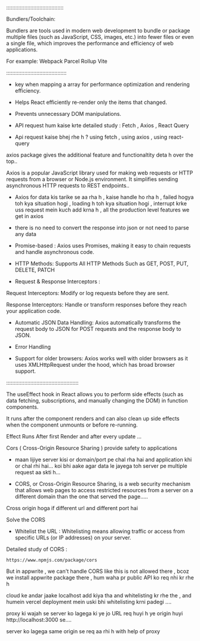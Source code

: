 ::::::::::::::::::::::::::::::::::::::

Bundlers/Toolchain:

Bundlers are tools used in modern web development to bundle or package multiple files (such as JavaScript, CSS, images, etc.) into fewer files or even a single file, which improves the performance and efficiency of web applications. 

For example:
Webpack
Parcel
Rollup
Vite

::::::::::::::::::::::::::::::::::::::::

- key when mapping a array for  performance optimization and rendering efficiency.

- Helps React efficiently re-render only the items that changed.
- Prevents unnecessary DOM manipulations.


- API request hum kaise krte detailed study : Fetch , Axios , React Query


- Api request kaise bhej rhe h ? using fetch , using axios , using react-query


axios package gives the additional feature and functionaltity deta h over the top..

Axios is a popular JavaScript library used for making web requests or HTTP requests from a browser or Node.js environment. It simplifies sending asynchronous HTTP requests to REST endpoints..


- Axios for data kis tarike se aa rha h , kaise handle ho rha h , failed hogya toh kya situation hogi , loading h toh kya situation hogi , interrupt krke uss request mein kuch add krna h , all the production level features we get in axios

- there is no need to convert the response into json or not need to parse any data


- Promise-based : Axios uses Promises, making it easy to chain requests and handle asynchronous code.


- HTTP Methods:  Supports All HTTP Methods
Such as GET, POST, PUT, DELETE, PATCH


- Request & Response Interceptors : 

Request Interceptors: Modify or log requests before they are sent.

Response Interceptors: Handle or transform responses before they reach your application code.


- Automatic JSON Data Handling: Axios automatically transforms the request body to JSON for POST requests and the response body to JSON.

- Error Handling

- Support for older browsers: Axios works well with older browsers as it uses XMLHttpRequest under the hood, which has broad browser support.



::::::::::::::::::::::::::::::::::::::::::::::::


The useEffect hook in React allows you to perform side effects (such as data fetching, subscriptions, and manually changing the DOM) in function components. 

It runs after the component renders and can also clean up side effects when the component unmounts or before re-running.


Effect Runs After first Render and after every update ...


Cors ( Cross-Origin Resource Sharing ) provide safety to applications


- maan lijiye server kisi or domain/port pe chal rha hai and application khi or chal rhi hai...
koi bhi aake agar data le jayega toh server pe multiple request aa skti h...


- CORS, or Cross-Origin Resource Sharing, is a web security mechanism that allows web pages to access restricted resources from a server on a different domain than the one that served the page.....


Cross origin hoga if different url and different port hai



Solve the CORS

- Whitelist the URL : Whitelisting means allowing traffic or access from specific URLs (or IP addresses) on your server.


Detailed study of CORS : 

```
https://www.npmjs.com/package/cors

```

But in appwrite , we can't handle CORS like this is not allowed there , bcoz we install appwrite package there , hum waha pr public API ko req nhi kr rhe h


cloud ke andar jaake localhost add kiya tha and whitelisting kr rhe the , and humein vercel deployment mein uski bhi whitelisting krni padegi ....
 

proxy ki wajah se server ko lagega ki ye jo URL req huyi h ye origin huyi http://localhost:3000 se....


server ko lagega same origin se req aa rhi h with help of proxy



